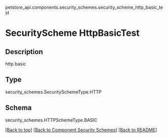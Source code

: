 petstore_api.components.security_schemes.security_scheme_http_basic_test
# SecurityScheme HttpBasicTest

## Description
http basic

## Type
security_schemes.SecuritySchemeType.HTTP

## Schema
security_schemes.HTTPSchemeType.BASIC

[[Back to top]](#top) [[Back to Component Security Schemes]](../../../README.md#Component-SecuritySchemes) [[Back to README]](../../../README.md)
